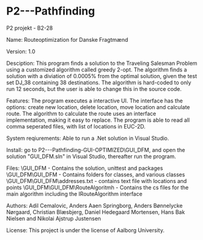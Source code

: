 # P2---Pathfinding
P2 projekt - B2-28

Name: Routeoptimization for Danske Fragtmænd

Version: 1.0

Desciption: This program finds a solution to the Traveling Salesman Problem using a customized algorithm called greedy 2-opt. The algorithm finds a solution with a diviation of 0.0005% from the optimal solution, given the test set DJ_38 containing 38 destinations. The algorithm is hard-coded to only run 12 seconds, but the user is able to change this in the source code.   

Features: The program executes a interactive UI. The interface has the options: create new location, delete location, move location and calculate route. The algorithm to calculate the route uses an interface implementation, making it easy to replace. The program is able to read all comma seperated files, with list of locations in EUC-2D. 

System reqiurements: Able to run a .Net solution in Visual Studio. 

Install: go to P2---Pathfinding-GUI-OPTIMIZED\GUI_DFM, and open the solution "GUI_DFM.sln" in Visual Studio, thereafter run the program. 

Files: \GUI_DFM - Contains the solution, unittest and packages
       \GUI_DFM\GUI_DFM - Contains folders for classes, and various classes
       \GUI_DFM\GUI_DFM\addresses.txt - contains text file with locations and points
       \GUI_DFM\GUI_DFM\RouteAlgoritmh - Contains the cs files for the main algorithm         including the IRouteAlgorithm interface
       


Authors: Adil Cemalovic, Anders Aaen Springborg, Anders Bønnelycke Nørgaard, Christian Blæsbjerg, Daniel Hedegaard Mortensen, Hans Bak Nielsen and Nikolai Ajstrup Justensen

License: This project is under the license of Aalborg University.
            
